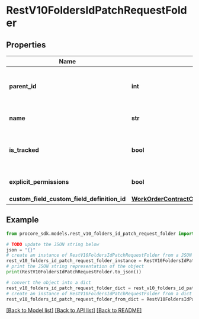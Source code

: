 # RestV10FoldersIdPatchRequestFolder


## Properties

Name | Type | Description | Notes
------------ | ------------- | ------------- | -------------
**parent_id** | **int** | The ID of the parent folder to move the folder to. | [optional] 
**name** | **str** | The Name of the folder | [optional] 
**is_tracked** | **bool** | Status if a folder should be tracked (true/false) | [optional] [default to False]
**explicit_permissions** | **bool** | Set folder to private (true/false) | [optional] 
**custom_field_custom_field_definition_id** | [**WorkOrderContractCustomFieldCustomFieldDefinitionId**](WorkOrderContractCustomFieldCustomFieldDefinitionId.md) |  | [optional] 

## Example

```python
from procore_sdk.models.rest_v10_folders_id_patch_request_folder import RestV10FoldersIdPatchRequestFolder

# TODO update the JSON string below
json = "{}"
# create an instance of RestV10FoldersIdPatchRequestFolder from a JSON string
rest_v10_folders_id_patch_request_folder_instance = RestV10FoldersIdPatchRequestFolder.from_json(json)
# print the JSON string representation of the object
print(RestV10FoldersIdPatchRequestFolder.to_json())

# convert the object into a dict
rest_v10_folders_id_patch_request_folder_dict = rest_v10_folders_id_patch_request_folder_instance.to_dict()
# create an instance of RestV10FoldersIdPatchRequestFolder from a dict
rest_v10_folders_id_patch_request_folder_from_dict = RestV10FoldersIdPatchRequestFolder.from_dict(rest_v10_folders_id_patch_request_folder_dict)
```
[[Back to Model list]](../README.md#documentation-for-models) [[Back to API list]](../README.md#documentation-for-api-endpoints) [[Back to README]](../README.md)


